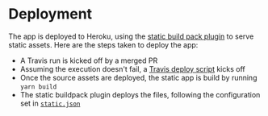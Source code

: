 # Deployment

The app is deployed to Heroku, using the
[static build pack plugin](https://github.com/heroku/heroku-buildpack-static)
to serve static assets. Here are the steps taken to deploy the app:

- A Travis run is kicked off by a merged PR
- Assuming the execution doesn't fail, a [Travis deploy script](https://docs.travis-ci.com/user/deployment/heroku/) kicks off
- Once the source assets are deployed, the static app is build by running `yarn build`
- The static buildpack plugin deploys the files, following the configuration set in [`static.json`](../static.json)
